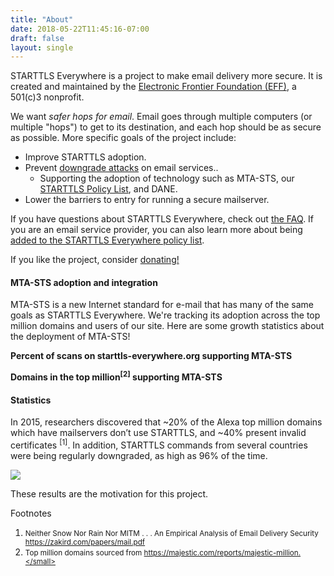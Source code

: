 ```yaml
---
title: "About"
date: 2018-05-22T11:45:16-07:00
draft: false
layout: single
---
```

STARTTLS Everywhere is a project to make email delivery more secure. It is created and maintained by the [Electronic Frontier Foundation (EFF)](https://www.eff.org), a 501\(c\)3 nonprofit.

We want *safer hops for email*.  Email goes through multiple computers (or multiple "hops") to get to its destination, and each hop should be as secure as possible. More specific goals of the project include:

 * Improve STARTTLS adoption.
 * Prevent [downgrade attacks](/faq#downgrades) on email services..
   * Supporting the adoption of technology such as MTA-STS, our [STARTTLS Policy List](/policy-list), and DANE.
 * Lower the barriers to entry for running a secure mailserver.

If you have questions about STARTTLS Everywhere, check out [the FAQ](/faq). If you are an email service provider, you can also learn more about being [added to the STARTTLS Everywhere policy list](/policy-list).

If you like the project, consider [donating!](https://supporters.eff.org/donate/)

<h4>MTA-STS adoption and integration</h5>

MTA-STS is a new Internet standard for e-mail that has many of the same goals as STARTTLS Everywhere. We're tracking its adoption across the top million domains and users of our site. Here are some growth statistics about the deployment of MTA-STS!

<strong class="js-yes">Percent of scans on starttls-everywhere.org supporting MTA-STS</strong>
<canvas id="visitors-chart" height="100"></canvas>

<strong class="js-yes">Domains in the top million<sup>[2]</sup> supporting MTA-STS</strong>
<canvas id="top-million-chart" height="100"></canvas>

<h4>Statistics</h5>

In 2015, researchers discovered that ~20% of the Alexa top million domains which have mailservers don’t use STARTTLS, and ~40% present invalid certificates <sup>[1]</sup>. In addition, STARTTLS commands from several countries were being regularly downgraded, as high as 96% of the time.

<img src="/images/about-stats.png">

These results are the motivation for this project.

Footnotes

1. <small>Neither Snow Nor Rain Nor MITM . . . An Empirical Analysis of Email Delivery Security https://zakird.com/papers/mail.pdf</small>
2. <small>Top million domains sourced from https://majestic.com/reports/majestic-million.</small>
